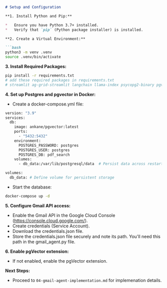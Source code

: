 ```markdown
# Setup and Configuration

**1. Install Python and Pip:**

*   Ensure you have Python 3.7+ installed.
*   Verify that `pip` (Python package installer) is installed.

**2. Create a Virtual Environment:**

```bash
python3 -m venv .venv
source .venv/bin/activate
```

**3. Install Required Packages:**

```bash
pip install -r requirements.txt
# add these required packages in requirements.txt
# streamlit ag-grid-streamlit langchain llama-index psycopg2-binary pgvector transformers sentence-transformers google-api-python-client google-auth-httplib2 google-auth-oauthlib langchain-gmail
```

**4. Set up Postgres and pgvector in Docker:**
*   Create a docker-compose.yml file:
```bash
version: "3.9"
services:
  db:
    image: ankane/pgvector:latest
    ports:
      - "5432:5432"
    environment:
      POSTGRES_PASSWORD: postgres
      POSTGRES_USER: postgres
      POSTGRES_DB: pdf_search
    volumes:
      - db_data:/var/lib/postgresql/data  # Persist data across restarts

volumes:
  db_data: # Define volume for persistent storage
```
*   Start the database:
```bash
docker-compose up -d
```
**5. Configure Gmail API access:**
*   Enable the Gmail API in the Google Cloud Console (https://console.cloud.google.com/).
*   Create credentials (Service Account).
*   Download the credentials.json file.
*   Store the credentials.json file securely and note its path. You'll need this path in the gmail_agent.py file.

**6. Enable pgVector extension:**
*   If not enabled, enable the pgVector extension.

**Next Steps:**
* Proceed to `04-gmail-agent-implementation.md` for implemenation details.

